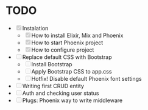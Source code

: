 # TODO

* <input type=checkbox disabled checked>Instalation
    * <input type=checkbox disabled checked>How to install Elixir, Mix and Phoenix
    * <input type=checkbox disabled checked>How to start Phoenix project
    * <input type=checkbox disabled checked>How to configure project
* <input type=checkbox disabled>Replace default CSS with Bootstrap
    * <input type=checkbox disabled>Install Bootstrap
    * <input type=checkbox disabled>Apply Bootstrap CSS to app.css
    * <input type=checkbox disabled>Hotfix! Disable default Phoenix font settings
* <input type=checkbox disabled>Writing first CRUD entity
* <input type=checkbox disabled>Auth and checking user status
* <input type=checkbox disabled>Plugs: Phoenix way to write middleware
